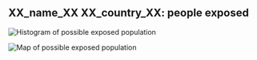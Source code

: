## XX_name_XX XX_country_XX: people exposed

![Histogram of possible exposed population](XX_exposed_hist_path_XX)

![Map of possible exposed population](XX_exposed_map_path_XX)

